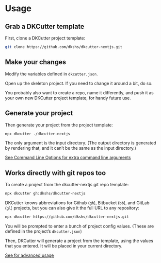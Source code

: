 # Usage

## Grab a DKCutter template

First, clone a DKCutter project template:

```bash
git clone https://github.com/dkshs/dkcutter-nextjs.git
```

## Make your changes

Modify the variables defined in `dkcutter.json`.

Open up the skeleton project. If you need to change it around a bit, do so.

You probably also want to create a repo, name it differently, and push it as your own new DKCutter project template, for handy future use.

## Generate your project

Then generate your project from the project template:

```bash
npx dkcutter ./dkcutter-nextjs
```

The only argument is the input directory. (The output directory is generated by rendering that, and it can’t be the same as the input directory.)

[See Command Line Options for extra command line arguments](./advanced/cli.md)

## Works directly with git repos too

To create a project from the dkcutter-nextjs.git repo template:

```bash
npx dkcutter gh:dkshs/dkcutter-nextjs
```

DKCutter knows abbreviations for Github (`gh`), Bitbucket (`bb`), and GitLab (`gl`) projects, but you can also give it the full URL to any repository:

```bash
npx dkcutter https://github.com/dkshs/dkcutter-nextjs.git
```

You will be prompted to enter a bunch of project config values. (These are defined in the project’s `dkcutter.json`)

Then, DKCutter will generate a project from the template, using the values that you entered. It will be placed in your current directory.

[See for advanced usage](./advanced/advanced-usage.md)

